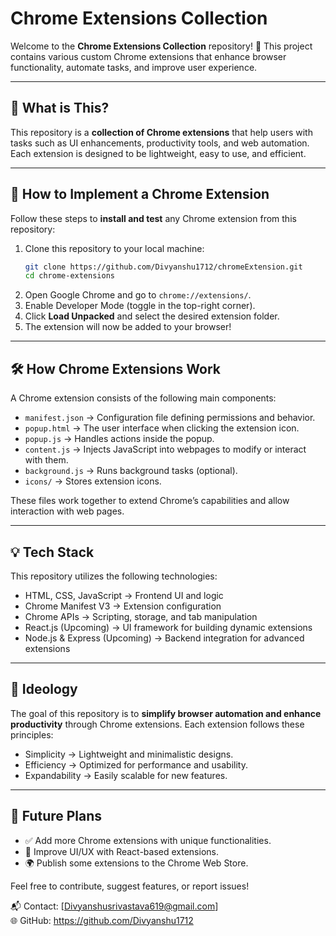 # Chrome Extensions Collection

Welcome to the **Chrome Extensions Collection** repository! 🚀
This project contains various custom Chrome extensions that enhance browser functionality, automate tasks, and improve user experience.

---

## 📌 What is This?
This repository is a **collection of Chrome extensions** that help users with tasks such as UI enhancements, productivity tools, and web automation. Each extension is designed to be lightweight, easy to use, and efficient.

---

## 🚀 How to Implement a Chrome Extension
Follow these steps to **install and test** any Chrome extension from this repository:

1. Clone this repository to your local machine:
   ```sh
   git clone https://github.com/Divyanshu1712/chromeExtension.git
   cd chrome-extensions
   ```
2. Open Google Chrome and go to `chrome://extensions/`.
3. Enable Developer Mode (toggle in the top-right corner).
4. Click **Load Unpacked** and select the desired extension folder.
5. The extension will now be added to your browser!

---

## 🛠️ How Chrome Extensions Work
A Chrome extension consists of the following main components:
- `manifest.json` → Configuration file defining permissions and behavior.
- `popup.html` → The user interface when clicking the extension icon.
- `popup.js` → Handles actions inside the popup.
- `content.js` → Injects JavaScript into webpages to modify or interact with them.
- `background.js` → Runs background tasks (optional).
- `icons/` → Stores extension icons.

These files work together to extend Chrome’s capabilities and allow interaction with web pages.

---

## 💡 Tech Stack
This repository utilizes the following technologies:
- HTML, CSS, JavaScript → Frontend UI and logic
- Chrome Manifest V3 → Extension configuration
- Chrome APIs → Scripting, storage, and tab manipulation
- React.js (Upcoming) → UI framework for building dynamic extensions
- Node.js & Express (Upcoming) → Backend integration for advanced extensions

---

## 🎯 Ideology
The goal of this repository is to **simplify browser automation and enhance productivity** through Chrome extensions. Each extension follows these principles:
- Simplicity → Lightweight and minimalistic designs.
- Efficiency → Optimized for performance and usability.
- Expandability → Easily scalable for new features.

---

## 📌 Future Plans
- ✅ Add more Chrome extensions with unique functionalities.
- 🔄 Improve UI/UX with React-based extensions.
- 🌍 Publish some extensions to the Chrome Web Store.

Feel free to contribute, suggest features, or report issues!

📬 Contact: [Divyanshusrivastava619@gmail.com]  
🌐 GitHub: https://github.com/Divyanshu1712
